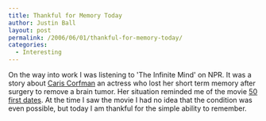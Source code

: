 ```yaml
---
title: Thankful for Memory Today
author: Justin Ball
layout: post
permalink: /2006/06/01/thankful-for-memory-today/
categories:
  - Interesting
---
```


On the way into work I was listening to 'The Infinite Mind' on NPR. It was a story about [Caris Corfman][1] an actress who lost her short term memory after surgery to remove a brain tumor. Her situation reminded me of the movie [ 50 first dates][2]. At the time I saw the movie I had no idea that the condition was even possible, but today I am thankful for the simple ability to remember.

 [1]: http://www.imdb.com/name/nm0179830/
 [2]: http://www.imdb.com/title/tt0343660/